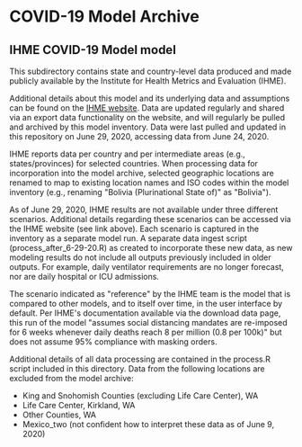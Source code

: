 # COVID-19 Model Archive

## IHME COVID-19 Model model

This subdirectory contains state and country-level data produced and made publicly available by the Institute for Health Metrics and Evaluation (IHME).

Additional details about this model and its underlying data and assumptions can be found on the [IHME website](https://covid19.healthdata.org/united-states-of-america). Data are updated regularly and shared via an export data functionality on the website, and will regularly be pulled and archived by this model inventory. Data were last pulled and updated in this repository on June 29, 2020, accessing data from June 24, 2020.

IHME reports data per country and per intermediate areas (e.g., states/provinces) for selected countries. When processing data for incorporation into the model archive, selected geographic locations are renamed to map to existing location names and ISO codes within the model inventory (e.g., renaming "Bolivia (Plurinational State of)" as "Bolivia").

As of June 29, 2020, IHME results are not available under three different scenarios. Additional details regarding these scenarios can be accessed via the IHME website (see link above). Each scenario is captured in the inventory as a separate model run. A separate data ingest script (process_after_6-29-20.R) as created to incorporate these new data, as new modeling results do not include all outputs previously included in older outputs. For example, daily ventilator requirements are no longer forecast, nor are daily hospital or ICU admissions. 

The scenario indicated as "reference" by the IHME team is the model that is compared to other models, and to itself over time, in the user interface by default. Per IHME's documentation available via the download data page, this run of the model "assumes social distancing mandates are re-imposed for 6 weeks whenever daily deaths reach 8 per million (0.8 per 100k)" but does not assume 95% compliance with masking orders.

Additional details of all data processing are contained in the process.R script included in this directory. Data from the following locations are excluded from the model archive:
- King and Snohomish Counties (excluding Life Care Center), WA
- Life Care Center, Kirkland, WA
- Other Counties, WA
- Mexico_two (not confident how to interpret these data as of June 9, 2020)
